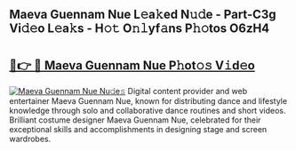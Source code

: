 ## Maeva Guennam Nue L𝚎a𝚔ed N𝚞𝚍e - Part-C3g Vi𝚍𝚎o L𝚎a𝚔s - H𝚘𝚝 O𝚗𝚕yf𝚊ns P𝚑𝚘tos O6zH4

# <h2><a href="http://kf3zssc.oniu.top/?m=Maeva+Guennam+Nue">🔗👉 🔴 Maeva Guennam Nue P𝚑ot𝚘𝚜 V𝚒d𝚎o</a></h2>

[![Maeva Guennam Nue Nu𝚍e𝚜](https://i.imgur.com/0qMVB7G.gif)](http://kf3zssc.oniu.top/?m=Maeva+Guennam+Nue)
Digital content provider and web entertainer Maeva Guennam Nue, known for distributing dance and lifestyle knowledge through solo and collaborative dance routines and short videos. Brilliant costume designer Maeva Guennam Nue, celebrated for their exceptional skills and accomplishments in designing stage and screen wardrobes.  
